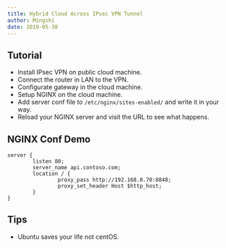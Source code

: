 ```yaml
---
title: Hybrid Cloud Across IPsec VPN Tunnel
author: Mingshi
date: 2019-05-30
---
```


## Tutorial

- Install IPsec VPN on public cloud machine.
- Connect the router in LAN to the VPN.
- Configurate gateway in the cloud machine.
- Setup NGINX on the cloud machine.
- Add server conf file to `/etc/nginx/sites-enabled/` and write it in your way.
- Reload your NGINX server and visit the URL to see what happens.

## NGINX Conf Demo

```
server {
        listen 80;
        server_name api.contoso.com;
        location / {
                proxy_pass http://192.168.0.70:8848;
                proxy_set_header Host $http_host;
        }
}
```

## Tips

- Ubuntu saves your life not centOS.
